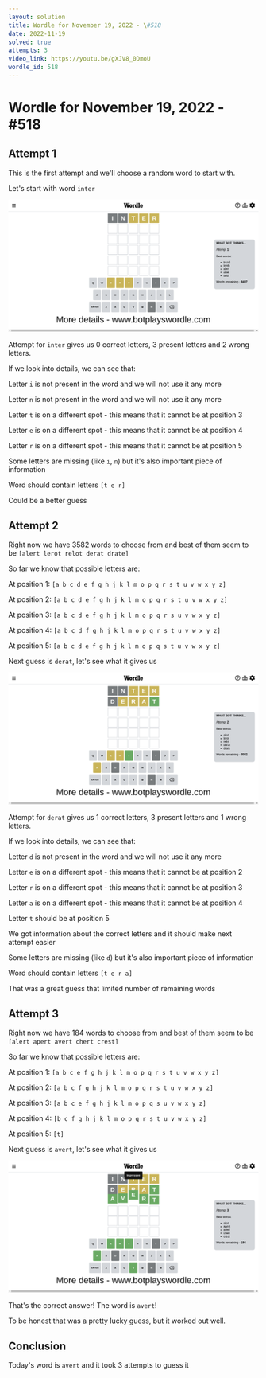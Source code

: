 ```yaml
---
layout: solution
title: Wordle for November 19, 2022 - \#518
date: 2022-11-19
solved: true
attempts: 3
video_link: https://youtu.be/gXJV8_0DmoU
wordle_id: 518
---
```


# Wordle for November 19, 2022 - \#518

## Attempt 1

This is the first attempt and we'll choose a random word to start with.

Let's start with word `inter`

![Attempt 1](2022-11-19/attempt-1.png)

Attempt for `inter` gives us 0 correct letters, 3 present letters and 2 wrong letters.

If we look into details, we can see that:

Letter `i` is not present in the word and we will not use it any more

Letter `n` is not present in the word and we will not use it any more

Letter `t` is on a different spot - this means that it cannot be at position 3

Letter `e` is on a different spot - this means that it cannot be at position 4

Letter `r` is on a different spot - this means that it cannot be at position 5

Some letters are missing (like `i`, `n`) but it's also important piece of information

Word should contain letters `[t e r]`

Could be a better guess



## Attempt 2

Right now we have 3582 words to choose from and best of them seem to be `[alert lerot relot derat drate]`

So far we know that possible letters are:

At position 1: `[a b c d e f g h j k l m o p q r s t u v w x y z]`

At position 2: `[a b c d e f g h j k l m o p q r s t u v w x y z]`

At position 3: `[a b c d e f g h j k l m o p q r s u v w x y z]`

At position 4: `[a b c d f g h j k l m o p q r s t u v w x y z]`

At position 5: `[a b c d e f g h j k l m o p q s t u v w x y z]`

Next guess is `derat`, let's see what it gives us

![Attempt 2](2022-11-19/attempt-2.png)

Attempt for `derat` gives us 1 correct letters, 3 present letters and 1 wrong letters.

If we look into details, we can see that:

Letter `d` is not present in the word and we will not use it any more

Letter `e` is on a different spot - this means that it cannot be at position 2

Letter `r` is on a different spot - this means that it cannot be at position 3

Letter `a` is on a different spot - this means that it cannot be at position 4

Letter `t` should be at position 5

We got information about the correct letters and it should make next attempt easier

Some letters are missing (like `d`) but it's also important piece of information

Word should contain letters `[t e r a]`

That was a great guess that limited number of remaining words



## Attempt 3

Right now we have 184 words to choose from and best of them seem to be `[alert apert avert chert crest]`

So far we know that possible letters are:

At position 1: `[a b c e f g h j k l m o p q r s t u v w x y z]`

At position 2: `[a b c f g h j k l m o p q r s t u v w x y z]`

At position 3: `[a b c e f g h j k l m o p q s u v w x y z]`

At position 4: `[b c f g h j k l m o p q r s t u v w x y z]`

At position 5: `[t]`

Next guess is `avert`, let's see what it gives us

![Attempt 3](2022-11-19/attempt-3.png)

That's the correct answer! The word is `avert`!

To be honest that was a pretty lucky guess, but it worked out well.

## Conclusion

Today's word is `avert` and it took 3 attempts to guess it

